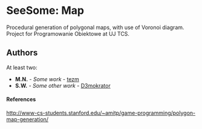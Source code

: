 # SeeSome: Map

Procedural generation of polygonal maps, with use of Voronoi diagram. Project for Programowanie Obiektowe at UJ TCS.

## Authors

At least two:

* **M.N.** - *Some work* - [tezm](https://github.com/tezm)
* **S.W.** - *Some other work* - [D3mokrator](https://github.com/D3mokrator)

#### References

http://www-cs-students.stanford.edu/~amitp/game-programming/polygon-map-generation/
